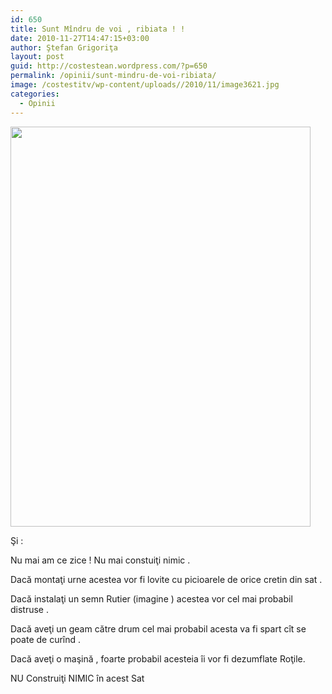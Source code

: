 ```yaml
---
id: 650
title: Sunt Mîndru de voi , ribiata ! !
date: 2010-11-27T14:47:15+03:00
author: Ştefan Grigoriţa
layout: post
guid: http://costestean.wordpress.com/?p=650
permalink: /opinii/sunt-mindru-de-voi-ribiata/
image: /costestitv/wp-content/uploads//2010/11/image3621.jpg
categories:
  - Opinii
---
```

<a href="http://costestean.wordpress.com/2010/11/27/sunt-mindru-de-voi-ribiata/image361/" rel="attachment wp-att-651"><img class="aligncenter size-full wp-image-651" title="Poftim" src="http://costestean.files.wordpress.com/2010/11/image361.jpg" alt="" width="480" height="640" srcset="/costestitv/wp-content/uploads//2010/11/image361.jpg 480w, /costestitv/wp-content/uploads//2010/11/image361.jpg 225w" sizes="(max-width: 480px) 100vw, 480px" /></a>

Şi :

Nu mai am ce zice ! Nu mai constuiţi nimic .

Dacă montaţi urne acestea vor fi lovite cu picioarele de orice cretin din sat .

Dacă instalaţi un semn Rutier (imagine ) acestea vor cel mai probabil distruse .

Dacă aveţi un geam către drum cel mai probabil acesta va fi spart cît se poate de curînd .

Dacă aveţi o maşină , foarte probabil acesteia îi vor fi dezumflate Roţile.

NU Construiţi NIMIC în acest Sat